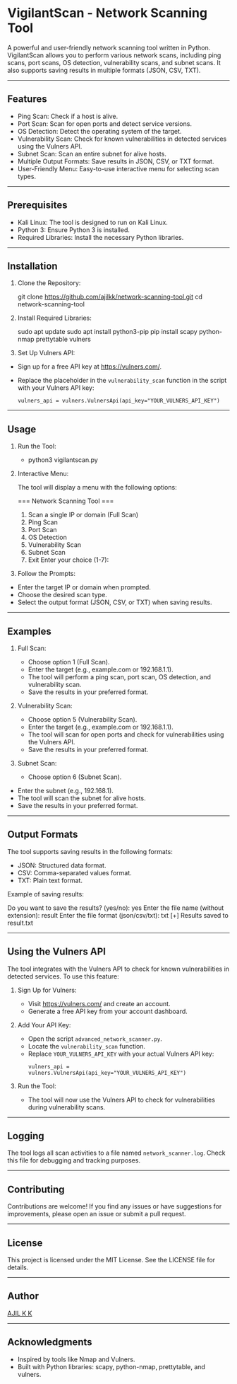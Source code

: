 VigilantScan - Network Scanning Tool
====================================

A powerful and user-friendly network scanning tool written in Python. VigilantScan allows you to perform various network scans, including ping scans, port scans, OS detection, vulnerability scans, and subnet scans. It also supports saving results in multiple formats (JSON, CSV, TXT).

---

Features
--------
- Ping Scan: Check if a host is alive.
- Port Scan: Scan for open ports and detect service versions.
- OS Detection: Detect the operating system of the target.
- Vulnerability Scan: Check for known vulnerabilities in detected services using the Vulners API.
- Subnet Scan: Scan an entire subnet for alive hosts.
- Multiple Output Formats: Save results in JSON, CSV, or TXT format.
- User-Friendly Menu: Easy-to-use interactive menu for selecting scan types.

---

Prerequisites
-------------
- Kali Linux: The tool is designed to run on Kali Linux.
- Python 3: Ensure Python 3 is installed.
- Required Libraries: Install the necessary Python libraries.

---

Installation
------------
1. Clone the Repository:

   git clone https://github.com/ajilkk/network-scanning-tool.git
   cd network-scanning-tool
   
2. Install Required Libraries:

   sudo apt update
   sudo apt install python3-pip
   pip install scapy python-nmap prettytable vulners

3. Set Up Vulners API:
   
  - Sign up for a free API key at https://vulners.com/.
  - Replace the placeholder in the `vulnerability_scan` function in the script with your Vulners API key:
    
    ```
    vulners_api = vulners.VulnersApi(api_key="YOUR_VULNERS_API_KEY")
    ```
---

Usage
-----

1. Run the Tool:

   - python3 vigilantscan.py
   
2. Interactive Menu:

   The tool will display a menu with the following options:
   
   === Network Scanning Tool ===

    1. Scan a single IP or domain (Full Scan)
    2. Ping Scan
    3. Port Scan
    4. OS Detection
    5. Vulnerability Scan
    6. Subnet Scan
    7. Exit
    Enter your choice (1-7):
   
4. Follow the Prompts:
   
  - Enter the target IP or domain when prompted.
  - Choose the desired scan type.
  - Select the output format (JSON, CSV, or TXT) when saving results.
---

Examples
--------

1. Full Scan:

   - Choose option 1 (Full Scan).
   - Enter the target (e.g., example.com or 192.168.1.1).
   - The tool will perform a ping scan, port scan, OS detection, and vulnerability scan.
   - Save the results in your preferred format.

2. Vulnerability Scan:
   
   - Choose option 5 (Vulnerability Scan).
   - Enter the target (e.g., example.com or 192.168.1.1).
   - The tool will scan for open ports and check for vulnerabilities using the Vulners API.
   - Save the results in your preferred format.

4. Subnet Scan:
   
   - Choose option 6 (Subnet Scan).
  - Enter the subnet (e.g., 192.168.1).
  - The tool will scan the subnet for alive hosts.
  - Save the results in your preferred format.

---

Output Formats
--------------

The tool supports saving results in the following formats:
- JSON: Structured data format.
- CSV: Comma-separated values format.
- TXT: Plain text format.

Example of saving results:

  Do you want to save the results? (yes/no): yes
  Enter the file name (without extension): result 
  Enter the file format (json/csv/txt): txt
  [+] Results saved to result.txt


---

Using the Vulners API
---------------------

The tool integrates with the Vulners API to check for known vulnerabilities in detected services. To use this feature:

1. Sign Up for Vulners:
   
   - Visit https://vulners.com/ and create an account.
   - Generate a free API key from your account dashboard.

3. Add Your API Key:
   
   - Open the script `advanced_network_scanner.py`.
   - Locate the `vulnerability_scan` function.
   - Replace `YOUR_VULNERS_API_KEY` with your actual Vulners API key:
     ```
     vulners_api = vulners.VulnersApi(api_key="YOUR_VULNERS_API_KEY")
     ```

4. Run the Tool:
   
   - The tool will now use the Vulners API to check for vulnerabilities during vulnerability scans.

---

Logging
-------
The tool logs all scan activities to a file named `network_scanner.log`. Check this file for debugging and tracking purposes.

---

Contributing
------------
Contributions are welcome! If you find any issues or have suggestions for improvements, please open an issue or submit a pull request.

---

License
-------
This project is licensed under the MIT License. See the LICENSE file for details.

---

Author
------
[AJIL K K](https://github.com/ajilkk)

---

Acknowledgments
---------------
- Inspired by tools like Nmap and Vulners.
- Built with Python libraries: scapy, python-nmap, prettytable, and vulners.
